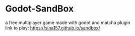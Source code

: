 # Godot-SandBox
a free multiplayer game made with godot and matcha plugin <br>
link to play: https://sina157.github.io/sandbox/
